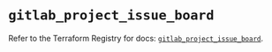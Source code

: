 # `gitlab_project_issue_board`

Refer to the Terraform Registry for docs: [`gitlab_project_issue_board`](https://registry.terraform.io/providers/gitlabhq/gitlab/17.1.0/docs/resources/project_issue_board).

